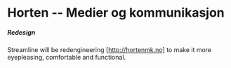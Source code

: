 # Horten -- Medier og kommunikasjon
##### Redesign

Streamline will be redengineering [http://hortenmk.no] to make it more eyepleasing, comfortable and functional.
